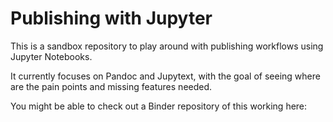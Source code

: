 # Publishing with Jupyter

This is a sandbox repository to play around with publishing workflows using Jupyter Notebooks.

It currently focuses on Pandoc and Jupytext, with the goal of seeing where are the pain
points and missing features needed.

You might be able to check out a Binder repository of this working here:

